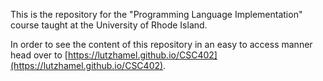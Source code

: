 This is the repository for the "Programming Language Implementation" course
taught at the University of Rhode Island.

In order to see the content of this repository in an easy to access manner head
over to [https://lutzhamel.github.io/CSC402](https://lutzhamel.github.io/CSC402).
